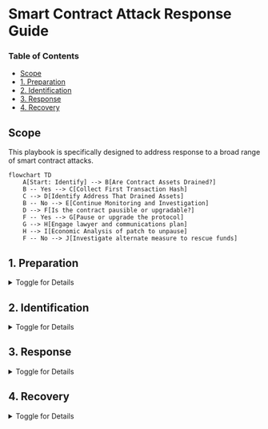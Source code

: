 # Smart Contract Attack Response Guide

### Table of Contents
- [Scope](#scope)
- [1. Preparation](#1-preparation)
- [2. Identification](#2-identification)
- [3. Response](#3-response)
- [4. Recovery](#4-recovery)

## Scope
<a id="scope"></a>
This playbook is specifically designed to address response to a broad range of smart contract attacks.

```mermaid
flowchart TD
    A[Start: Identify] --> B[Are Contract Assets Drained?]
    B -- Yes --> C[Collect First Transaction Hash]
    C --> D[Identify Address That Drained Assets]
    B -- No --> E[Continue Monitoring and Investigation]
    D --> F[Is the contract pausible or upgradable?]
    F -- Yes --> G[Pause or upgrade the protocol]
    G --> H[Engage lawyer and communications plan]
    H --> I[Economic Analysis of patch to unpause]
    F -- No --> J[Investigate alternate measure to rescue funds]
```

## 1. Preparation
<a id="1-preparation"></a>
<details>
<summary>Toggle for Details</summary>

- **Audit and Review**: Regularly audit smart contracts for vulnerabilities.
- **Monitoring Measures**: Setup inhouse monitoring to help identification. 
- **Incident Response Team**: Establish an incident response team to engage in a war room scenario.
- **Pre-written Comms**: Engage legal team to draft pre-written comms to use in case of emergency.
- **Circuit Breakers**: Implement circuit breakers into smart contracts that can pause or prevent further loss. 
- **Maintain contact list**: Maintain a contact list with service providers and white-hats.

</details>

## 2. Identification
<a id="2-identification"></a>
<details>
<summary>Toggle for Details</summary>

- Identify the transaction hash that resulted from the smart contract attack:
    - Filter though unusual smart contract interactions.
    - Large transfer of assets.
- Identify the incident from monitoring capability:
    - Inhouse monitoring signals.
- Publicly Identified attack:
    - Members of the public have identified and alerted to the attack. 
    - A public security service has identified the attack.

</details>

## 3. Response
<a id="3-response"></a>
<details>
<summary>Toggle for Details</summary>

- Immediate steps following smart contract attack detection:
    - Secure and isolate affected assets and wallets.
    - Alert internal security teams and start emergency protocols.
    - Issue organization-wide notifications to cease all blockchain-related operations temporarily.
    - Pause any active contracts (if possible).
    - Begin sending any remaining assets to new hot-wallet or contract.
- Liaise with service providers from contact list for:
    - Assistance in tracking and halting malicious activities.
    - Support in recovering compromised assets, if possible.
    - Advice on fortifying security measures post-incident.
- Begin distributing pre-written communications:
    - Where possible have legal pre-read and authorize distribution.
    - Use social profiles to distribute initial statement.
- Begin engaging development team for patch if possible:
    - What are the economic impacts of a patch?
    - What are the knock on effects to other contracts?


</details>

## 4. Recovery
<a id="4-recovery"></a>
<details>
<summary>Toggle for Details</summary>

- Analyze the incident to determine:
    - The vulnerability that lead to the exploit.
    - The full extent of damages, including asset loss and data compromise (if any).
    - Necessary improvements in security protocols and staff training for prevention.
- Develop a recovery strategy encompassing:
    - Steps for safe resumption of all operations.
    - Stocktake of new and old contract addresses following incident.
    - Preventative measures against future incidents (bug bounties etc).
    - Communication plans to restore trust with affected parties.

</details>
